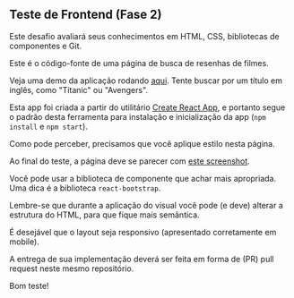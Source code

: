 ## Teste de Frontend (Fase 2)

Este desafio avaliará seus conhecimentos em HTML, CSS, bibliotecas de componentes e Git.

Este é o código-fonte de uma página de busca de resenhas de filmes.

Veja uma demo da aplicação rodando [aqui](https://build.ribaptista.now.sh/). Tente buscar por um título em inglês, como "Titanic" ou "Avengers".

Esta app foi criada a partir do utilitário [Create React App](https://github.com/facebook/create-react-app), e portanto segue o
padrão desta ferramenta para instalação e inicialização da app (`npm install` e `npm start`).

Como pode perceber, precisamos que você aplique estilo nesta página.

Ao final do teste, a página deve se parecer com [este screenshot](https://raw.githubusercontent.com/ribaptista/interview-react/master/docs/img/stylized.png).

Você pode usar a biblioteca de componente que achar mais apropriada. Uma dica é a biblioteca `react-bootstrap`.

Lembre-se que durante a aplicação do visual você pode (e deve) alterar a estrutura do HTML, para que fique mais semântica.

É desejável que o layout seja responsivo (apresentado corretamente em mobile).

A entrega de sua implementação deverá ser feita em forma de (PR) pull request neste mesmo repositório.

Bom teste!
